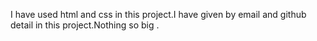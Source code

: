 I have used html and css in this project.I have given by email and github detail in this project.Nothing so big .

